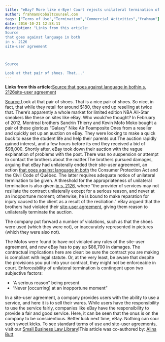```yaml
---
title: "eBay? More like e-Bye! Court rejects unilateral termination of a $98K shoe sale"
author: frahman@cobaltcounsel.com
tags: ["Terms of Use","Termination","Commercial Activities","frahman"]
date: 2016-10-21 12:58:11
description: "Links from this article:
Source 
that goes against language in both
in s. 2126
site-user agreement



Source 

Look at that pair of shoes. That..."
---
```


 

**Links from this article:**[Source ](http://www.highsnobiety.com/2015/09/15/nike-air-foamposite-one-galaxy/)[that goes against language in both](http://canlii.ca/t/g1sx6#par29)[in s. 2126](http://canlii.ca/t/52t3b#sec2126)[site-user agreement](http://pages.ebay.com/help/policies/user-agreement.html)

[Source ](http://www.highsnobiety.com/2015/09/15/nike-air-foamposite-one-galaxy/)Look at that pair of shoes. That is a nice pair of shoes. So nice, in fact, that while they retail for around $180, they end up reselling at twice that. There’s apparently a whole market for limited edition NBA All-Star sneakers like these on sites like eBay. Who would’ve thought? In February of 2012, Montreal brothers Sandrin Thierry and Kevin Mofo Moko bought a pair of these glorious “Galaxy” Nike Air Foamposite Ones from a reseller and quickly set up an auction on eBay. They were looking to make a quick buck to ease the student life and help their parents out.The auction rapidly gained interest, and a few hours before its end they received a bid of $98,000. Shortly after, eBay took down their auction with the vague explanation of problems with the post. There was no suspension or attempt to contact the brothers about the matter.The brothers pursued damages, arguing that eBay had unilaterally ended their site-user agreement, an action [that goes against language in both](http://canlii.ca/t/g1sx6#par29) the Consumer Protection Act and the Civil Code of Québec. The latter requires adequate notice of unilateral termination to be given. A threshold for the appropriateness of unilateral termination is also given [in s. 2126](http://canlii.ca/t/52t3b#sec2126), where “the provider of services may not resiliate the contract unilaterally except for a serious reason, and never at an inopportune moment; otherwise, he is bound to make reparation for injury caused to the client as a result of the resiliation.” eBay argued that the brothers had violated their [site-user agreement](http://pages.ebay.com/help/policies/user-agreement.html), giving them reason to unilaterally terminate the auction.

The company put forward a number of violations, such as that the shoes were used (which they were not), or inaccurately represented in pictures (which they were also not).

The Mofos were found to have not violated any rules of the site-user agreement, and now eBay has to pay up $86,700 in damages. The contractual implications here are clear: be sure the contract you are making is compliant with legal statute. Or, at the very least, be aware that despite the provisions you put into your contract, they might not be enforceable in court. Enforceability of unilateral termination is contingent upon two subjective factors:
- “A serious reason” being present
- “Never [occurring] at an inopportune moment”

In a site-user agreement, a company provides users with the ability to use a service, and here it is to sell their wares. While users have the responsibility to use the service fairly, companies like eBay have the responsibility to provide a fair and good service. Here, it can be seen that the onus is on the company to be conscientious. Better luck next time, eBay. Nothing can sour such sweet kicks. To see standard terms of use and site-user agreements, visit our [Small Business Law Library](https://clausehound.com/legal-contract/14918/#!/document=)!This article was co-authored by: [Alina Butt](https://www.linkedin.com/in/alina-butt-016911113)
